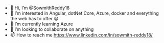 - 👋 Hi, I’m @SowmithReddy18
- 👀 I’m interested in Angular, dotNet Core, Azure, docker and everything the web has to offer 😁
- 🌱 I’m currently learning Azure
- 💞️ I’m looking to collaborate on anything
- 📫 How to reach me https://www.linkedin.com/in/sowmith-reddy18/

<!---
SowmithReddy18/SowmithReddy18 is a ✨ special ✨ repository because its `README.md` (this file) appears on your GitHub profile.
You can click the Preview link to take a look at your changes.
--->
